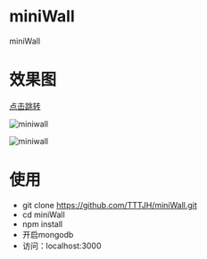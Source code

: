# miniWall
miniWall

# 效果图

[点击跳转](http://139.9.115.248)

![miniwall](http://139.9.115.248/imgs/miniwall1.png)

![miniwall](http://139.9.115.248/imgs/miniwall2.png)

# 使用
  * git clone https://github.com/TTTJH/miniWall.git
  * cd miniWall
  * npm install
  * 开启mongodb
  * 访问：localhost:3000
